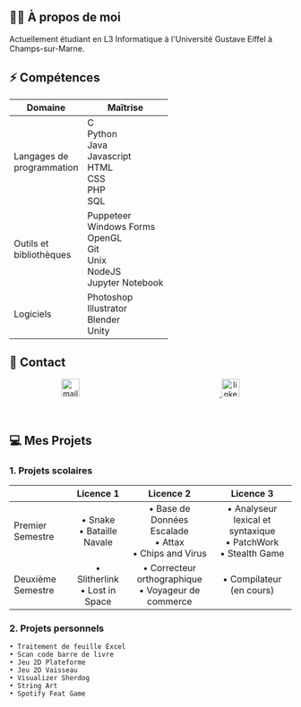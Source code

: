 ## 👨‍🦱 À propos de moi 

Actuellement étudiant en L3 Informatique à l'Université Gustave Eiffel à Champs-sur-Marne.
<br>

## ⚡ Compétences

<div align="center">

| Domaine | Maîtrise |
| ------------------------- | ------------------------- |
| Langages de <br> programmation | C <br> Python <br> Java <br> Javascript <br> HTML <br> CSS <br> PHP <br> SQL <br> |
| Outils et <br> bibliothèques   | Puppeteer <br> Windows Forms <br> OpenGL <br> Git <br> Unix <br> NodeJS <br> Jupyter Notebook |
| Logiciels   | Photoshop <br> Illustrator <br> Blender <br> Unity <br>  |

</div>

## 💼 Contact
<p align="center">
    <a href="mailto:hakim.aoudia@outlook.fr">
        <img style="margin-right: 250px;" alt="mail icon" height="32px" width="32px" src="https://user-images.githubusercontent.com/106891439/217385341-4a825d4d-497d-4046-8ed8-b55b8781f778.png" />
    </a>
    <a href="https://www.linkedin.com/in/hakimaoudia/">
        <img alt="linkedin icon" height="32px" width="32px" src="https://user-images.githubusercontent.com/106891439/217385349-5a1c95b9-02de-4e6b-b69a-29a704fd65a9.png">
    </a>
</p>
<br>


## 💻 Mes Projets
### 1. Projets scolaires

|                   | Licence 1                 | Licence 2                  | Licence 3                   |
| ----------------- | :------------------------:  | :------------------------:   | :------------------------:    |
| Premier Semestre  | • Snake <br> • Bataille Navale <br> | • Base de Données Escalade <br> • Attax <br> • Chips and Virus <br> | • Analyseur lexical et syntaxique <br> • PatchWork <br> • Stealth Game <br> |
| Deuxième Semestre | • Slitherlink <br> • Lost in Space <br> | • Correcteur orthographique <br> • Voyageur de commerce <br> | • Compilateur (en cours) <br> |

### 2. Projets personnels

    • Traitement de feuille Excel
    • Scan code barre de livre
    • Jeu 2D Plateforme
    • Jeu 2D Vaisseau
    • Visualizer Sherdog
    • String Art
    • Spotify Feat Game
